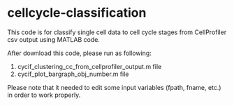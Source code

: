 # cellcycle-classification
This code is for classify single cell data to cell cycle stages from CellProfiler csv output using MATLAB code.

After download this code, please run as following:
1. cycif_clustering_cc_from_cellprofiler_output.m file
2. cycif_plot_bargraph_obj_number.m file

Please note that it needed to edit some input variables (fpath, fname, etc.) in order to work properly.

